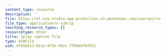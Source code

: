 ```yaml
---
content_type: resource
description: ''
file: https://ol-ocw-studio-app-production.s3.amazonaws.com/courses/res-18-009-learn-differential-equations-up-close-with-gilbert-strang-and-cleve-moler-fall-2015/df458d13811e9f3ed5ecf7944bf97672_-D4GDdxJrpg.srt
file_type: application/x-subrip
learning_resource_types: []
resourcetype: Other
title: 3play caption file
type: OCWFile
uid: df458d13-811e-9f3e-d5ec-f7944bf97672
---
```

